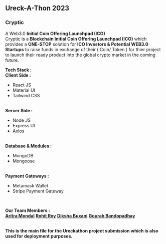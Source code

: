 <h2>Ureck-A-Thon 2023</h2>
<h3>Cryptic</h3>
A Web3.0 <b>Initial Coin Offering Launchpad (ICO)</b>
<!-- insertAVideoDemoForTheProject -->
<br />
Cryptic is a <b>Blockchain Initial Coin Offering Launchpad (ICO)</b> which provides a <b>ONE-STOP</b>
solution for <b>ICO Investors & Potential WEB3.0 Startups</b> to raise funds in exchange of their ( Coin/ Token )
for thier project to launch their ready product into the global crypto market in the coming future.
<br/>

<!-- Tech Stack Used -->

<b>Tech Stack :</b>
<br>
<b>Client Side :</b>

<ul>
    <li>React JS</li>
    <li>Material UI</li>
    <li>Tailwind CSS</li>
</ul>
<br />
<b>Server Side :</b>
<ul>
    <li>Node JS</li>
    <li>Express UI</li>
    <li>Axios</li>
</ul>
<br />
<b>Database & Modules :</b>
<ul>
    <li>MongoDB</li>
    <li>Mongoose</li>
</ul>
<br />
<b>Payment Gateways :</b>
<ul>
    <li>Metamask Wallet</li>
    <li>Stripe Payment Gateway</li>
</ul>
<br />

<!-- Team Members -->

<b>Our Team Members :</b>
<br />
<b><a href="https://github.com/thecodermaniac" target="_blank">Aritra Mondal</a></b>
<b><a href="https://github.com/rohitroy-github" target="_blank">Rohit Roy</a></b>
<b><a href="https://github.com/diksha1627" target="_blank">Diksha Buxani</a></b>
<b><a href="" target="_blank">Gourab Bandopadhay</a></b>

<!-- End -->

<br>
<b>This is the main file for the Ureckathon project submission which is also used for deployment purposes.</b>
